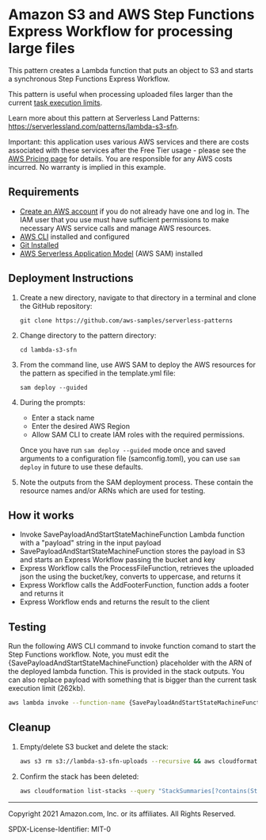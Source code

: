 # Amazon S3 and AWS Step Functions Express Workflow for processing large files

This pattern creates a Lambda function that puts an object to S3 and starts a synchronous Step Functions Express Workflow.

This pattern is useful when processing uploaded files larger than the current [task execution limits](https://docs.aws.amazon.com/step-functions/latest/dg/limits.html#service-limits-task-executions).

Learn more about this pattern at Serverless Land Patterns: https://serverlessland.com/patterns/lambda-s3-sfn.

Important: this application uses various AWS services and there are costs associated with these services after the Free Tier usage - please see the [AWS Pricing page](https://aws.amazon.com/pricing/) for details. You are responsible for any AWS costs incurred. No warranty is implied in this example.

## Requirements

* [Create an AWS account](https://portal.aws.amazon.com/gp/aws/developer/registration/index.html) if you do not already have one and log in. The IAM user that you use must have sufficient permissions to make necessary AWS service calls and manage AWS resources.
* [AWS CLI](https://docs.aws.amazon.com/cli/latest/userguide/install-cliv2.html) installed and configured
* [Git Installed](https://git-scm.com/book/en/v2/Getting-Started-Installing-Git)
* [AWS Serverless Application Model](https://docs.aws.amazon.com/serverless-application-model/latest/developerguide/serverless-sam-cli-install.html) (AWS SAM) installed

## Deployment Instructions

1. Create a new directory, navigate to that directory in a terminal and clone the GitHub repository:
    ``` 
    git clone https://github.com/aws-samples/serverless-patterns
    ```
1. Change directory to the pattern directory:
    ```
    cd lambda-s3-sfn
    ```
1. From the command line, use AWS SAM to deploy the AWS resources for the pattern as specified in the template.yml file:
    ```
    sam deploy --guided
    ```
1. During the prompts:
    * Enter a stack name
    * Enter the desired AWS Region
    * Allow SAM CLI to create IAM roles with the required permissions.

    Once you have run `sam deploy --guided` mode once and saved arguments to a configuration file (samconfig.toml), you can use `sam deploy` in future to use these defaults.

1. Note the outputs from the SAM deployment process. These contain the resource names and/or ARNs which are used for testing.

## How it works

* Invoke SavePayloadAndStartStateMachineFunction Lambda function with a "payload" string in the input payload
* SavePayloadAndStartStateMachineFunction stores the payload in S3 and starts an Express Workflow passing the bucket and key
* Express Workflow calls the ProcessFileFunction, retrieves the uploaded json the using the bucket/key, converts to uppercase, and returns it
* Express Workflow calls the AddFooterFunction, function adds a footer and returns it
* Express Workflow ends and returns the result to the client

## Testing

Run the following AWS CLI command to invoke function comand to start the Step Functions workflow. Note, you must edit the {SavePayloadAndStartStateMachineFunction} placeholder with the ARN of the deployed lambda function. This is provided in the stack outputs.
You can also replace payload with something that is bigger than the current task execution limit (262kb).
```bash
aws lambda invoke --function-name {SavePayloadAndStartStateMachineFunction}  --payload '{ "payload": "hello world"}' --cli-binary-format raw-in-base64-out response.json
```

## Cleanup
 
1. Empty/delete S3 bucket and delete the stack:
    ```bash
   aws s3 rm s3://lambda-s3-sfn-uploads --recursive && aws cloudformation delete-stack --stack-name STACK_NAME 
    ```
1. Confirm the stack has been deleted:
    ```bash
    aws cloudformation list-stacks --query "StackSummaries[?contains(StackName,'STACK_NAME')].StackStatus"
    ```
----
Copyright 2021 Amazon.com, Inc. or its affiliates. All Rights Reserved.

SPDX-License-Identifier: MIT-0
